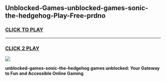 
## Unblocked-Games-unblocked-games-sonic-the-hedgehog-Play-Free-prdno
<h3>
<a href="https://premium76.site?title=unblocked-games-sonic-the-hedgehog&ref=19M">CLICK TO PLAY</a></h3>
<hr>

<h3>
<a href="https://premium76.site?title=unblocked-games-sonic-the-hedgehog&ref=19M">CLICK 2 PLAY</a>
  
</h3>

<a href="https://premium76.site?title=unblocked-games-sonic-the-hedgehog&ref=19M"><img src="https://clearcache.store/games.png"></a>


**unblocked-games-sonic-the-hedgehog games unblocked: Your Gateway to Fun and Accessible Online Gaming**
